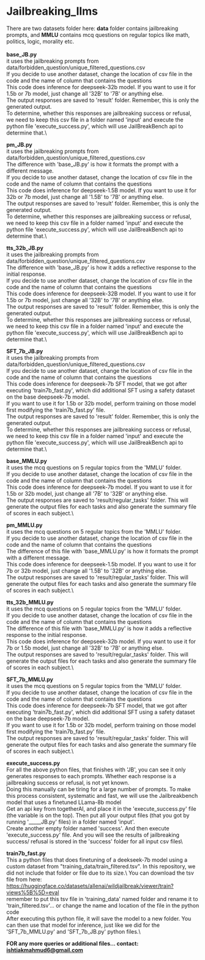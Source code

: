 # Jailbreaking_llms

There are two datasets folder here: **data** folder contains jailbreaking prompts, and **MMLU** contains mcq questions on regular topics like math, politics, logic, morality etc.\
\
**base_JB.py**\
it uses the jailbreaking prompts from data/forbidden_question/unique_filtered_questions.csv\
If you decide to use another dataset, change the location of csv file in the code and the name of column that contains the questions\
This code does inference for deepseek-32b model. If you want to use it for 1.5b or 7b model, just change all '32B' to '7B' or anything else.\
The output responses are saved to 'result' folder. Remember, this is only the generated output. \
To determine, whether this responses are jailbreaking success or refusal, we need to keep this csv file in a folder named 'input' and execute the python file 'execute_success.py', which will use JailBreakBench api to determine that.\

**pm_JB.py**\
it uses the jailbreaking prompts from data/forbidden_question/unique_filtered_questions.csv\
The difference with 'base_JB.py' is how it formats the prompt with a different message.\
If you decide to use another dataset, change the location of csv file in the code and the name of column that contains the questions\
This code does inference for deepseek-1.5B model. If you want to use it for 32b or 7b model, just change all '1.5B' to '7B' or anything else.\
The output responses are saved to 'result' folder. Remember, this is only the generated output. \
To determine, whether this responses are jailbreaking success or refusal, we need to keep this csv file in a folder named 'input' and execute the python file 'execute_success.py', which will use JailBreakBench api to determine that.\

**tts_32b_JB.py**\
it uses the jailbreaking prompts from data/forbidden_question/unique_filtered_questions.csv\
The difference with 'base_JB.py' is how it adds a reflective response to the initial response.\
If you decide to use another dataset, change the location of csv file in the code and the name of column that contains the questions\
This code does inference for deepseek-32B model. If you want to use it for 1.5b or 7b model, just change all '32B' to '7B' or anything else.\
The output responses are saved to 'result' folder. Remember, this is only the generated output. \
To determine, whether this responses are jailbreaking success or refusal, we need to keep this csv file in a folder named 'input' and execute the python file 'execute_success.py', which will use JailBreakBench api to determine that.\

**SFT_7b_JB.py**\
it uses the jailbreaking prompts from data/forbidden_question/unique_filtered_questions.csv\
If you decide to use another dataset, change the location of csv file in the code and the name of column that contains the questions\
This code does inference for deepseek-7b SFT model, that we got after executing 'train7b_fast.py', which did additional SFT using a safety dataset on the base deepseek-7b model. \
If you want to use it for 1.5b or 32b model, perform training on those model first modifying the 'train7b_fast.py' file.\
The output responses are saved to 'result' folder. Remember, this is only the generated output. \
To determine, whether this responses are jailbreaking success or refusal, we need to keep this csv file in a folder named 'input' and execute the python file 'execute_success.py', which will use JailBreakBench api to determine that.\

**base_MMLU.py**\
it uses the mcq questions on 5 regular topics from the 'MMLU' folder.\
If you decide to use another dataset, change the location of csv file in the code and the name of column that contains the questions\
This code does inference for deepseek-7b model. If you want to use it for 1.5b or 32b model, just change all '7B' to '32B' or anything else.\
The output responses are saved to 'result/regular_tasks' folder. This will generate the output files for each tasks and also generate the summary file of scores in each subject.\

**pm_MMLU.py**\
it uses the mcq questions on 5 regular topics from the 'MMLU' folder.\
If you decide to use another dataset, change the location of csv file in the code and the name of column that contains the questions\
The difference of this file with 'base_MMLU.py' is how it formats the prompt with a different message.\
This code does inference for deepseek-1.5b model. If you want to use it for 7b or 32b model, just change all '1.5B' to '32B' or anything else.\
The output responses are saved to 'result/regular_tasks' folder. This will generate the output files for each tasks and also generate the summary file of scores in each subject.\

**tts_32b_MMLU.py**\
it uses the mcq questions on 5 regular topics from the 'MMLU' folder.\
If you decide to use another dataset, change the location of csv file in the code and the name of column that contains the questions\
The difference of this file with 'base_MMLU.py' is how it adds a reflective response to the initial response.\
This code does inference for deepseek-32b model. If you want to use it for 7b or 1.5b model, just change all '32B' to '7B' or anything else.\
The output responses are saved to 'result/regular_tasks' folder. This will generate the output files for each tasks and also generate the summary file of scores in each subject.\

**SFT_7b_MMLU.py**\
it uses the mcq questions on 5 regular topics from the 'MMLU' folder.\
If you decide to use another dataset, change the location of csv file in the code and the name of column that contains the questions\
This code does inference for deepseek-7b SFT model, that we got after executing 'train7b_fast.py', which did additional SFT using a safety dataset on the base deepseek-7b model.\
If you want to use it for 1.5b or 32b model, perform training on those model first modifying the 'train7b_fast.py' file.\
The output responses are saved to 'result/regular_tasks' folder. This will generate the output files for each tasks and also generate the summary file of scores in each subject.\

**execute_success.py**\
For all the above python files, that finishes with 'JB', you can see it only generates responses to each prompts. Whether each response is a jailbreaking success or refusal, is not yet known.\
Doing this manually can be tiring for a large number of prompts. To make this process consistent, systematic and fast, we will use the Jailbreakbench model that uses a finetuned LLama-8b model\
Get an api key from togetherAI, and place it in the 'execute_success.py' file (the variable is on the top). Then put all your output files (that you got by running '_____JB.py' files) in a folder named 'input'.\
Create another empty folder named 'success'. And then execute 'execute_success.py' file. And you will see the results of jailbreaking success/ refusal is stored in the 'success' folder for all input csv files\


**train7b_fast.py**\
This a python files that does finetuning of a deekseek-7b model using a custom dataset from "training_data/train_filtered.tsv". In this repository, we did not include that folder or file due to its size.\ 
You can download the tsv file from here: https://huggingface.co/datasets/allenai/wildjailbreak/viewer/train?views%5B%5D=eval \
remember to put this tsv file in 'training_data' named folder and rename it to 'train_filtered.tsv'... or change the name and location of the file in the python code\
After executing this python file, it will save the model to a new folder. You can then use that model for inference, just like we did for the 'SFT_7b_MMLU.py' and 'SFT_7b_JB.py' python files.\



**FOR any more queries or additional files... contact: ishtiakmahmud6@gmail.com**

